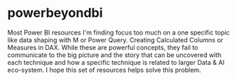# powerbeyondbi
Most Power BI resources I'm finding focus too much on a one specific topic like data shaping with M or Power Query. Creating Calculated Columns or Measures in DAX. While these are powerful concepts, they fail to communicate to the big picture and the story that can be uncovered with each technique and how a specific technique is related to larger Data &amp; AI eco-system. I hope this set of resources helps solve this problem.
